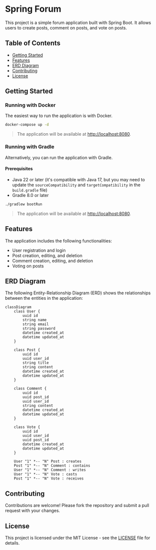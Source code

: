 # Spring Forum 

This project is a simple forum application built with Spring Boot. It allows users to create posts, comment on posts, and vote on posts.

## Table of Contents

- [Getting Started](#getting-started)
- [Features](#features)
- [ERD Diagram](#erd-diagram)
- [Contributing](#contributing)
- [License](#license)

## Getting Started

### Running with Docker

The easiest way to run the application is with Docker.

```bash
docker-compose up -d
```

> The application will be available at [http://localhost:8080](http://localhost:8080).

### Running with Gradle

Alternatively, you can run the application with Gradle. 

#### Prerequisites

- Java 22 or later (it's compatible with Java 17, but you may need to update the `sourceCompatibility` and `targetCompatibility` in the `build.gradle` file)
- Gradle 8.0 or later

```bash
./gradlew bootRun
```

> The application will be available at [http://localhost:8080](http://localhost:8080).

## Features

The application includes the following functionalities:

- User registration and login
- Post creation, editing, and deletion
- Comment creation, editing, and deletion
- Voting on posts

## ERD Diagram

The following Entity-Relationship Diagram (ERD) shows the relationships between the entities in the application:

```mermaid
classDiagram
    class User {
        uuid id
        string name
        string email
        string password
        datetime created_at
        datetime updated_at
    }
    
    class Post {
        uuid id
        uuid user_id
        string title
        string content
        datetime created_at
        datetime updated_at
    }
    
    class Comment {
        uuid id
        uuid post_id
        uuid user_id
        string content
        datetime created_at
        datetime updated_at
    }
    
    class Vote {
        uuid id
        uuid user_id
        uuid post_id
        datetime created_at
        datetime updated_at
    }

    User "1" *-- "N" Post : creates
    Post "1" *-- "N" Comment : contains
    User "1" *-- "N" Comment : writes
    User "1" *-- "N" Vote : casts
    Post "1" *-- "N" Vote : receives
```

## Contributing

Contributions are welcome! Please fork the repository and submit a pull request with your changes.

## License

This project is licensed under the MIT License - see the [LICENSE](./LICENSE) file for details.
